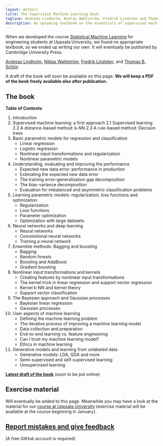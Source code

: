 ```yaml
---
layout: default
title: The Supervised Machine Learning book
tagline: Andreas Lindholm, Niklas Wahlström, Fredrik Lindsten and Thomas B. Schön
description: An upcoming textbook on the essentials of supervised machine learning
---
```


When we developed the course [Statistical Machine Learning](http://www.it.uu.se/edu/course/homepage/sml/) for engineering students at Uppsala University, we found no appropriate textbook, so we ended up writing our own. It will eventually be published by Cambridge University Press.

[Andreas Lindholm](http://www.it.uu.se/katalog/andsv164/),
[Niklas Wahlström](https://www.it.uu.se/katalog/nikwa778/),
[Fredrik Lindsten](https://liu.se/medarbetare/freli29), and
[Thomas B. Schön](http://user.it.uu.se/~thosc112/)

A draft of the book will soon be available on this page. **We will keep a PDF of the book freely available also after publication.**


## The book

**Table of Contents**

1. Introduction
2. Supervised machine learning: a first approach
   2.1 Supervised learning
   2.2 A distance-based method: k-NN
   2.3 A rule-based method: Decision trees
3. Basic parametric models for regression and classification
   - Linear regression
   - Logistic regression
   - Nonlinear input transformations and regularization
   - Nonlinear parametric models
4. Understanding, evaluating and improving the performance
   - Expected new data error: performance in production
   - Estimating the expected new data error
   - The training error–generalization gap decomposition
   - The bias-variance decomposition
   - Evaluation for imbalanced and asymmetric classification problems
5. Learning parametric models: regularization, loss functions and optimization
   - Regularization
   - Loss functions
   - Parameter optimization
   - Optimization with large datasets
6. Neural networks and deep learning
   - Neural networks
   - Convolutional neural networks
   - Training a neural network
7. Ensemble methods: Bagging and boosting
   - Bagging
   - Random forests
   - Boosting and AdaBoost
   - Gradient boosting
8. Nonlinear input transformations and kernels
   - Creating features by nonlinear input transformations
   - The kernel trick in linear regression and support vector regression
   - Kernel k-NN and kernel theory
   - Support vector classification
9. The Bayesian approach and Gaussian processes
   - Bayesian linear regression
   - Gaussian processes
10. User aspects of machine learning
    - Defining the machine learning problem
    - The iterative process of improving a machine learning model
    - Data collection and preparation
    - End-to-end learning vs. feature engineering
    - Can I trust my machine learning model?
    - Ethics in machine learning
11. Generative models and learning from unlabeled data
    - Generative models: LDA, QDA and more
    - Semi-supervised and self-supervised learning
    - Unsupervised learning

[**Latest draft of the book**](book/sml-book.pdf) (soon to be put online)


## Exercise material

Will eventually be added to this page. Meanwhile you may have a look at the material for our [course at Uppsala University](http://www.it.uu.se/edu/course/homepage/sml/) (exercise material will be available at the course beginning in January).

## [Report mistakes and give feedback](https://github.com/uu-sml/sml-book-page/issues)
(A free GitHub account is required)
